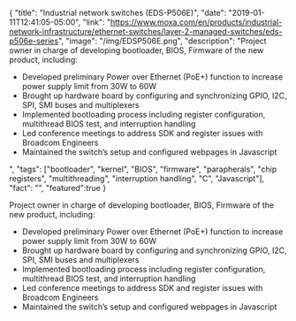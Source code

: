 {
  "title": "Industrial network switches (EDS-P506E)",
  "date": "2019-01-11T12:41:05-05:00",
  "link": "https://www.moxa.com/en/products/industrial-network-infrastructure/ethernet-switches/layer-2-managed-switches/eds-p506e-series",
  "image": "/img/EDSP506E.png",
  "description": "Project owner in charge of developing bootloader, BIOS, Firmware of the new product, including:<ul><li>Developed preliminary Power over Ethernet (PoE+) function to increase power supply limit from 30W to 60W</li><li>Brought up hardware board by configuring and synchronizing GPIO, I2C, SPI, SMI buses and multiplexers</li><li>Implemented bootloading process including register configuration, multithread BIOS test, and interruption handling</li><li>Led conference meetings to address SDK and register issues with Broadcom Engineers</li><li>Maintained the switch’s setup and configured webpages in Javascript</li></ul>",
  "tags": ["bootloader", "kernel", "BIOS", "firmware", "parapherals", "chip registers", "multithreading", "interruption handling", "C", "Javascript"],
  "fact": "",
  "featured":true
}

Project owner in charge of developing bootloader, BIOS, Firmware of the new product, including:<ul><li>Developed preliminary Power over Ethernet (PoE+) function to increase power supply limit from 30W to 60W</li><li>Brought up hardware board by configuring and synchronizing GPIO, I2C, SPI, SMI buses and multiplexers</li><li>Implemented bootloading process including register configuration, multithread BIOS test, and interruption handling</li><li>Led conference meetings to address SDK and register issues with Broadcom Engineers</li><li>Maintained the switch’s setup and configured webpages in Javascript